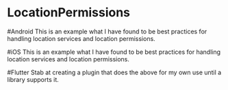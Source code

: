 # LocationPermissions

#Android
This is an example what I have found to be best practices for handling location services and location permissions.

#iOS
This is an example what I have found to be best practices for handling location services and location permissions.

#Flutter
Stab at creating a plugin that does the above for my own use until a library supports it.
